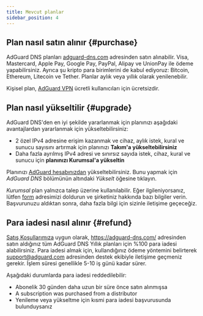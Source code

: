 ```yaml
---
title: Mevcut planlar
sidebar_position: 4
---
```


## Plan nasıl satın alınır {#purchase}

AdGuard DNS planları [adguard-dns.com](https://adguard-dns.com/license.html) adresinden satın alınabilir. Visa, Mastercard, Apple Pay, Google Pay, PayPal, Alipay ve UnionPay ile ödeme yapabilirsiniz. Ayrıca şu kripto para birimlerini de kabul ediyoruz: Bitcoin, Ethereum, Litecoin ve Tether. Planlar aylık veya yıllık olarak yenilenebilir.

Kişisel plan, [AdGuard VPN](https://adguard-vpn.com/welcome.html) ücretli kullanıcıları için ücretsizdir.

## Plan nasıl yükseltilir {#upgrade}

AdGuard DNS'den en iyi şekilde yararlanmak için planınızı aşağıdaki avantajlardan yararlanmak için yükseltebilirsiniz:

- 2 özel IPv4 adresine erişim kazanmak ve cihaz, aylık istek, kural ve sunucu sayısını artırmak için planınızı **Takım'a yükseltebilirsiniz**
- Daha fazla ayrılmış IPv4 adresi ve sınırsız sayıda istek, cihaz, kural ve sunucu için **planınızı Kurumsal'a yükseltin**

Planınızı [AdGuard hesabınızdan](https://my.adguard.com/account/licenses) yükseltebilirsiniz. Bunu yapmak için _AdGuard DNS_ bölümünün altındaki _Yükselt_ öğesine tıklayın.

_Kurumsal_ plan yalnızca talep üzerine kullanılabilir. Eğer ilgileniyorsanız, lütfen [form](https://surveys.adguard.com/dns_enterprise/form.html) adresimizi doldurun ve şirketiniz hakkında bazı bilgiler verin. Başvurunuzu aldıktan sonra, daha fazla bilgi için sizinle iletişime geçeceğiz.

## Para iadesi nasıl alınır {#refund}

[Satış Koşullarımıza](https://adguard-dns.io/eula.html) uygun olarak, https://adguard-dns.com/ adresinden satın aldığınız tüm AdGuard DNS Yıllık planları için %100 para iadesi alabilirsiniz. Para iadesi almak için, kullandığınız ödeme yöntemini belirterek support@adguard.com adresinden destek ekibiyle iletişime geçmeniz gerekir. İşlem süresi genellikle 5-10 iş günü kadar sürer.

Aşağıdaki durumlarda para iadesi reddedilebilir:

- Abonelik 30 günden daha uzun bir süre önce satın alınmışsa
- A subscription was purchased from a distributor
- Yenileme veya yükseltme için kısmi para iadesi başvurusunda bulunduysanız
